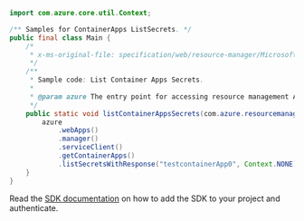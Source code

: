 ```java
import com.azure.core.util.Context;

/** Samples for ContainerApps ListSecrets. */
public final class Main {
    /*
     * x-ms-original-file: specification/web/resource-manager/Microsoft.Web/stable/2021-03-01/examples/ListContainerAppSecrets.json
     */
    /**
     * Sample code: List Container Apps Secrets.
     *
     * @param azure The entry point for accessing resource management APIs in Azure.
     */
    public static void listContainerAppsSecrets(com.azure.resourcemanager.AzureResourceManager azure) {
        azure
            .webApps()
            .manager()
            .serviceClient()
            .getContainerApps()
            .listSecretsWithResponse("testcontainerApp0", Context.NONE);
    }
}
```

Read the [SDK documentation](https://github.com/Azure/azure-sdk-for-java/blob/azure-resourcemanager_2.15.0/sdk/resourcemanager/azure-resourcemanager/README.md) on how to add the SDK to your project and authenticate.
